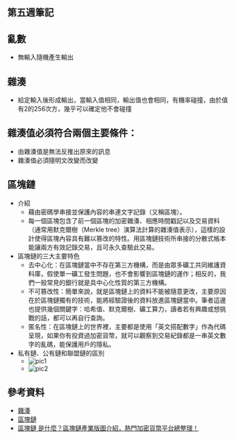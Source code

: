 ## 第五週筆記
## 亂數
* 無輸入隨機產生輸出
## 雜湊
* 給定輸入後形成輸出，當輸入值相同，輸出值也會相同，有機率碰撞，由於值有2的256次方，幾乎可以確定他不會碰撞
## 雜湊值必須符合兩個主要條件：
* 由雜湊值是無法反推出原來的訊息
* 雜湊值必須隨明文改變而改變
## 區塊鏈
* 介紹
    * 藉由密碼學串接並保護內容的串連文字記錄（又稱區塊）。
    * 每一個區塊包含了前一個區塊的加密雜湊、相應時間戳記以及交易資料（通常用默克爾樹（Merkle tree）演算法計算的雜湊值表示），這樣的設計使得區塊內容具有難以篡改的特性。用區塊鏈技術所串接的分散式帳本能讓兩方有效記錄交易，且可永久查驗此交易。
* 區塊鏈的三大主要特色
    * 去中心化：在區塊鏈當中不存在第三方機構，而是由眾多礦工共同維護資料庫，假使單一礦工發生問題，也不會影響到區塊鏈的運作；相反的，我們一般常見的銀行就是具中心化性質的第三方機構。
    * 不可篡改性：簡單來說，就是區塊鏈上的資料不能被隨意更改，主要原因在於區塊鏈獨有的技術，能將經驗證後的資料放進區塊鏈當中。筆者這邊也提供幾個關鍵字：哈希值、默克爾樹、礦工算力，讀者若有興趣或想挑戰的話，都可以再自行查詢。
    * 匿名性：在區塊鏈上的世界裡，主要都是使用「英文搭配數字」作為代碼呈現，如果你有投資過加密貨幣，就可以觀察到交易紀錄都是一串英文數字的亂碼，能保護用戶的隱私。
* 私有鏈、公有鏈和聯盟鏈的區別
    * ![pic1]()
    * ![pic2]()
## 參考資料
* [雜湊](https://ithelp.ithome.com.tw/articles/10208884)
* [區塊鏈](https://zh.wikipedia.org/wiki/%E5%8C%BA%E5%9D%97%E9%93%BE)
* [區塊鏈 是什麼？區塊鏈產業版圖介紹，熱門加密貨幣平台總整理！](https://www.stockfeel.com.tw/%E5%8D%80%E5%A1%8A%E9%8F%88-%E5%8A%A0%E5%AF%86%E8%B2%A8%E5%B9%A3%E5%B9%B3%E5%8F%B0-%E6%AF%94%E8%BC%83/)